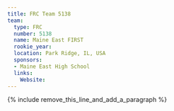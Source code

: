 ```yaml
---
title: FRC Team 5138
team:
  type: FRC
  number: 5138
  name: Maine East FIRST
  rookie_year:
  location: Park Ridge, IL, USA
  sponsors:
  - Maine East High School
  links:
    Website:
---
```


{% include remove_this_line_and_add_a_paragraph %}